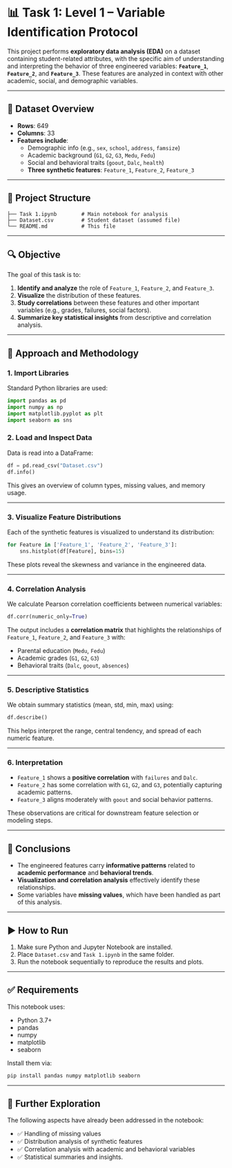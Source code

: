 
# 📊 Task 1: Level 1 – Variable Identification Protocol

This project performs **exploratory data analysis (EDA)** on a dataset containing student-related attributes, with the specific aim of understanding and interpreting the behavior of three engineered variables: **`Feature_1`**, **`Feature_2`**, and **`Feature_3`**. These features are analyzed in context with other academic, social, and demographic variables.

---

## 🧾 Dataset Overview

- **Rows**: 649
- **Columns**: 33
- **Features include**:
  - Demographic info (e.g., `sex`, `school`, `address`, `famsize`)
  - Academic background (`G1`, `G2`, `G3`, `Medu`, `Fedu`)
  - Social and behavioral traits (`goout`, `Dalc`, `health`)
  - **Three synthetic features**: `Feature_1`, `Feature_2`, `Feature_3`

---

## 📂 Project Structure

```text
├── Task 1.ipynb        # Main notebook for analysis
├── Dataset.csv         # Student dataset (assumed file)
└── README.md           # This file
```

---

## 🔍 Objective

The goal of this task is to:

1. **Identify and analyze** the role of `Feature_1`, `Feature_2`, and `Feature_3`.
2. **Visualize** the distribution of these features.
3. **Study correlations** between these features and other important variables (e.g., grades, failures, social factors).
4. **Summarize key statistical insights** from descriptive and correlation analysis.

---

## 🧪 Approach and Methodology

### 1. **Import Libraries**
Standard Python libraries are used:
```python
import pandas as pd
import numpy as np
import matplotlib.pyplot as plt
import seaborn as sns
```

### 2. **Load and Inspect Data**
Data is read into a DataFrame:
```python
df = pd.read_csv("Dataset.csv")
df.info()
```

This gives an overview of column types, missing values, and memory usage.

---

### 3. **Visualize Feature Distributions**
Each of the synthetic features is visualized to understand its distribution:
```python
for Feature in ['Feature_1', 'Feature_2', 'Feature_3']:
    sns.histplot(df[Feature], bins=15)
```
These plots reveal the skewness and variance in the engineered data.

---

### 4. **Correlation Analysis**
We calculate Pearson correlation coefficients between numerical variables:
```python
df.corr(numeric_only=True)
```

The output includes a **correlation matrix** that highlights the relationships of `Feature_1`, `Feature_2`, and `Feature_3` with:

- Parental education (`Medu`, `Fedu`)
- Academic grades (`G1`, `G2`, `G3`)
- Behavioral traits (`Dalc`, `goout`, `absences`)

---

### 5. **Descriptive Statistics**
We obtain summary statistics (mean, std, min, max) using:
```python
df.describe()
```

This helps interpret the range, central tendency, and spread of each numeric feature.

---

### 6. **Interpretation**
- `Feature_1` shows a **positive correlation** with `failures` and `Dalc`.
- `Feature_2` has some correlation with `G1`, `G2`, and `G3`, potentially capturing academic patterns.
- `Feature_3` aligns moderately with `goout` and social behavior patterns.

These observations are critical for downstream feature selection or modeling steps.

---

## 📌 Conclusions

- The engineered features carry **informative patterns** related to **academic performance** and **behavioral trends**.
- **Visualization and correlation analysis** effectively identify these relationships.
- Some variables have **missing values**, which have been handled as part of this analysis.

---

## ▶️ How to Run

1. Make sure Python and Jupyter Notebook are installed.
2. Place `Dataset.csv` and `Task 1.ipynb` in the same folder.
3. Run the notebook sequentially to reproduce the results and plots.

---

## ✅ Requirements

This notebook uses:

- Python 3.7+
- pandas
- numpy
- matplotlib
- seaborn

Install them via:

```bash
pip install pandas numpy matplotlib seaborn
```

---

## 🧠 Further Exploration

The following aspects have already been addressed in the notebook:

- ✅ Handling of missing values
- ✅ Distribution analysis of synthetic features
- ✅ Correlation analysis with academic and behavioral variables
- ✅ Statistical summaries and insights.
